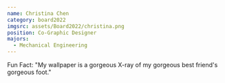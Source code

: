 ```yaml
---
name: Christina Chen
category: board2022
imgsrc: assets/Board2022/christina.png
position: Co-Graphic Designer
majors:
  - Mechanical Engineering
---
```

Fun Fact: "My wallpaper is a gorgeous X-ray of my gorgeous best friend's gorgeous foot."
